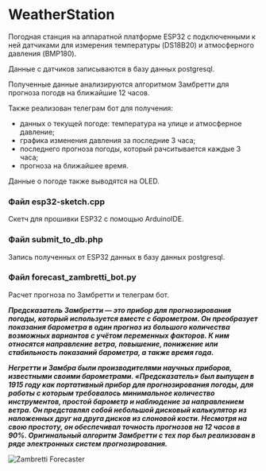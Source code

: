 # WeatherStation
Погодная станция на аппаратной платформе ESP32 с подключенными к ней датчиками для измерения температуры (DS18B20) и атмосферного давления (BMP180).

Данные с датчиков записываются в базу данных postgresql.

Полученные данные анализируются алгоритмом Замбретти для прогноза погодв на ближайшие 12 часов.

Также реализован телеграм бот для получения:
 - данных о текущей погоде: температура на улице и атмосферное давление;
 - графика изменения давления за последние 3 часа;
 - последнего прогноза погоды, который рачситывается каждые 3 часа;
 - прогноза на ближайшее время.

Данные о погоде также выводятся на OLED.

### Файл esp32-sketch.cpp
Скетч для прошивки ESP32 с помощью ArduinoIDE.

### Файл submit_to_db.php
Запись полученных от ESP32 данных в базу данных postgresql.

### Файл forecast_zambretti_bot.py
Расчет прогноза по Замбретти и телеграм бот.


***Предсказатель Замбретти — это прибор для прогнозирования погоды, который используется вместе с барометром. Он преобразует показания барометра в один прогноз из большого количества возможных вариантов с учётом переменных факторов. К ним относятся направление ветра, повышение, понижение или стабильность показаний барометра, а также время года.***

***Негретти и Замбра были производителями научных приборов, известными своими барометрами. «Предсказатель» был выпущен в 1915 году как портативный прибор для прогнозирования погоды, для работы с которым требовалось минимальное количество инструментов, простой барометр и наблюдение за направлением ветра. Он представлял собой небольшой дисковый калькулятор из наложенных друг на друга дисков из слоновой кости. Несмотря на свою простоту, он обеспечивал точность прогнозов на 12 часов в 90%. Оригинальный алгоритм Замбретти с тех пор был реализован в ряде электронных систем прогнозирования.***

![Zambretti Forecaster](https://upload.wikimedia.org/wikipedia/commons/a/a9/Zambretti_Forecaster.jpg)

